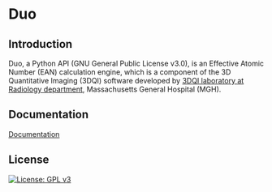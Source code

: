 # Duo

## Introduction
Duo, a Python API (GNU General Public License v3.0), is an Effective Atomic Number (EAN) calculation engine, which is a component of the 3D Quantitative Imaging (3DQI) software developed by [3DQI laboratory at Radiology department](https://3dqi.github.io/3dqi_website/index.html?pageName=a-home), Massachusetts General Hospital (MGH).

## Documentation
[Documentation](https://duo-doc.readthedocs.io/en/latest/)

## License
[![License: GPL v3](https://img.shields.io/badge/License-GPLv3-blue.svg)](https://www.gnu.org/licenses/gpl-3.0)
